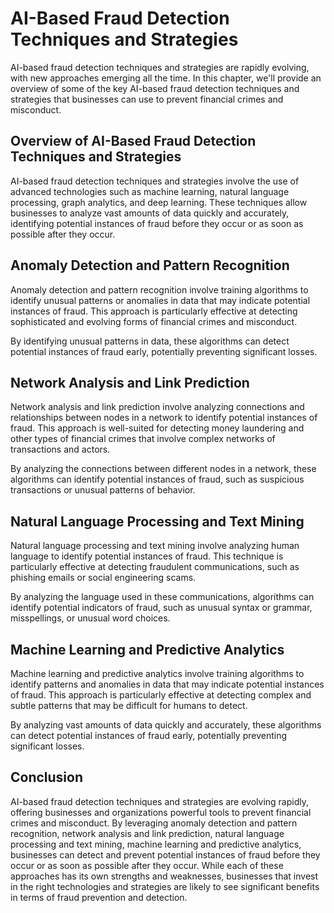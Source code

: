 AI-Based Fraud Detection Techniques and Strategies
==================================================

AI-based fraud detection techniques and strategies are rapidly evolving, with new approaches emerging all the time. In this chapter, we'll provide an overview of some of the key AI-based fraud detection techniques and strategies that businesses can use to prevent financial crimes and misconduct.

Overview of AI-Based Fraud Detection Techniques and Strategies
--------------------------------------------------------------

AI-based fraud detection techniques and strategies involve the use of advanced technologies such as machine learning, natural language processing, graph analytics, and deep learning. These techniques allow businesses to analyze vast amounts of data quickly and accurately, identifying potential instances of fraud before they occur or as soon as possible after they occur.

Anomaly Detection and Pattern Recognition
-----------------------------------------

Anomaly detection and pattern recognition involve training algorithms to identify unusual patterns or anomalies in data that may indicate potential instances of fraud. This approach is particularly effective at detecting sophisticated and evolving forms of financial crimes and misconduct.

By identifying unusual patterns in data, these algorithms can detect potential instances of fraud early, potentially preventing significant losses.

Network Analysis and Link Prediction
------------------------------------

Network analysis and link prediction involve analyzing connections and relationships between nodes in a network to identify potential instances of fraud. This approach is well-suited for detecting money laundering and other types of financial crimes that involve complex networks of transactions and actors.

By analyzing the connections between different nodes in a network, these algorithms can identify potential instances of fraud, such as suspicious transactions or unusual patterns of behavior.

Natural Language Processing and Text Mining
-------------------------------------------

Natural language processing and text mining involve analyzing human language to identify potential instances of fraud. This technique is particularly effective at detecting fraudulent communications, such as phishing emails or social engineering scams.

By analyzing the language used in these communications, algorithms can identify potential indicators of fraud, such as unusual syntax or grammar, misspellings, or unusual word choices.

Machine Learning and Predictive Analytics
-----------------------------------------

Machine learning and predictive analytics involve training algorithms to identify patterns and anomalies in data that may indicate potential instances of fraud. This approach is particularly effective at detecting complex and subtle patterns that may be difficult for humans to detect.

By analyzing vast amounts of data quickly and accurately, these algorithms can detect potential instances of fraud early, potentially preventing significant losses.

Conclusion
----------

AI-based fraud detection techniques and strategies are evolving rapidly, offering businesses and organizations powerful tools to prevent financial crimes and misconduct. By leveraging anomaly detection and pattern recognition, network analysis and link prediction, natural language processing and text mining, machine learning and predictive analytics, businesses can detect and prevent potential instances of fraud before they occur or as soon as possible after they occur. While each of these approaches has its own strengths and weaknesses, businesses that invest in the right technologies and strategies are likely to see significant benefits in terms of fraud prevention and detection.
